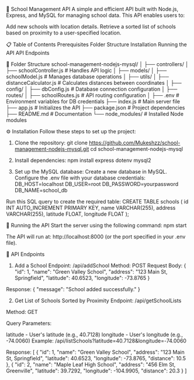 🏫 School Management API
A simple and efficient API built with Node.js, Express, and MySQL for managing school data. This API enables users to:

Add new schools with location details.
Retrieve a sorted list of schools based on proximity to a user-specified location.

📋 Table of Contents
Prerequisites
Folder Structure
Installation
Running the API
API Endpoints

📂 Folder Structure
school-management-nodejs-mysql/
│
├── controllers/
│   ├── schoolController.js      # Handles API logic
│
├── models/
│   ├── schoolModel.js           # Manages database operations
│
├── utils/
│   ├── distanceCalculator.js    # Calculates distances between coordinates
│
├── config/
│   ├── dbConfig.js              # Database connection configuration
│
├── routes/
│   ├── schoolRoutes.js          # API routing configuration
│
├── .env                         # Environment variables for DB credentials
├── index.js                     # Main server file
├── app.js                       # Initializes the API
├── package.json                 # Project dependencies
├── README.md                    # Documentation
└── node_modules/                # Installed Node modules

⚙️ Installation
Follow these steps to set up the project:

1. Clone the repository:
git clone https://github.com/Mukeshzz/school-management-nodejs-mysql.git
cd school-management-nodejs-mysql

2. Install dependencies:
npm install express dotenv mysql2

3. Set up the MySQL database:
Create a new database in MySQL.
Configure the .env file with your database credentials:
DB_HOST=localhost
DB_USER=root
DB_PASSWORD=yourpassword
DB_NAME=school_db

Run this SQL query to create the required table:
CREATE TABLE schools (
    id INT AUTO_INCREMENT PRIMARY KEY,
    name VARCHAR(255),
    address VARCHAR(255),
    latitude FLOAT,
    longitude FLOAT
);

🚀 Running the API
Start the server using the following command:
npm start

The API will run at: http://localhost:8000 (or the port specified in your .env file).

📡 API Endpoints
1. Add a School
Endpoint: /api/addSchool
Method: POST
Request Body:
{
  "id": 1,
  "name": "Green Valley School",
  "address": "123 Main St, Springfield",
  "latitude": 40.6523,
  "longitude": -73.8765
}

Response:
{
  "message": "School added successfully."
}

2. Get List of Schools Sorted by Proximity
Endpoint: /api/getSchoolLists

Method: GET

Query Parameters:

latitude - User's latitude (e.g., 40.7128)
longitude - User's longitude (e.g., -74.0060)
Example: /api/listSchools?latitude=40.7128&longitude=-74.0060

Response:
[
  {
    "id": 1,
    "name": "Green Valley School",
    "address": "123 Main St, Springfield",
    "latitude": 40.6523,
    "longitude": -73.8765,
    "distance": 10.5
  },
  {
    "id": 2,
    "name": "Maple Leaf High School",
    "address": "456 Elm St, Greenville",
    "latitude": 39.7292,
    "longitude": -104.9905,
    "distance": 20.3
  }
]
